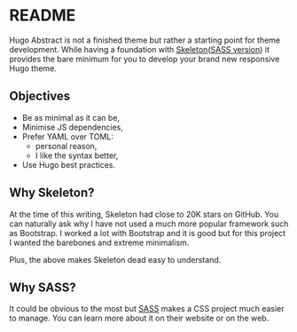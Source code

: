 # README

Hugo Abstract is not a finished theme but rather a starting point for theme development. While having a foundation with [Skeleton](http://getskeleton.com/)([SASS version](https://github.com/whatsnewsaes/Skeleton-Sass)) it provides the bare minimum for you to develop your brand new responsive Hugo theme.

## Objectives

- Be as minimal as it can be,
- Minimise JS dependencies,
- Prefer YAML over TOML:
	- personal reason,
	- I like the syntax better,
- Use Hugo best practices.

## Why Skeleton?

At the time of this writing, Skeleton had close to 20K stars on GitHub. You can naturally ask why I have not used a much more popular framework such as Bootstrap. I worked a lot with Bootstrap and it is good but for this project I wanted the barebones and extreme minimalism.

Plus, the above makes Skeleton dead easy to understand.

## Why SASS?

It could be obvious to the most but [SASS](https://sass-lang.com/) makes a CSS project much easier to manage. You can learn more about it on their website or on the web.